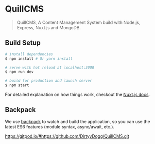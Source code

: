 # QuillCMS

> QuillCMS, A Content Management System build with Node.js, Express, Nuxt.js and MongoDB.

## Build Setup

``` bash
# install dependencies
$ npm install # Or yarn install

# serve with hot reload at localhost:3000
$ npm run dev

# build for production and launch server
$ npm start
```

For detailed explanation on how things work, checkout the [Nuxt.js docs](https://github.com/nuxt/nuxt.js).

## Backpack

We use [backpack](https://github.com/palmerhq/backpack) to watch and build the application, so you can use the latest ES6 features (module syntax, async/await, etc.).


https://gitpod.io/#https://github.com/DirtyyDogg/QuillCMS.git
